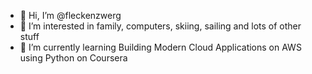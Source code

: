 - 👋 Hi, I’m @fleckenzwerg
- 👀 I’m interested in family, computers, skiing, sailing and lots of other stuff
- 🌱 I’m currently learning Building Modern Cloud Applications on AWS using Python on Coursera


<!---
fleckenzwerg/fleckenzwerg is a ✨ special ✨ repository because its `README.md` (this file) appears on your GitHub profile.
You can click the Preview link to take a look at your changes.
--->
